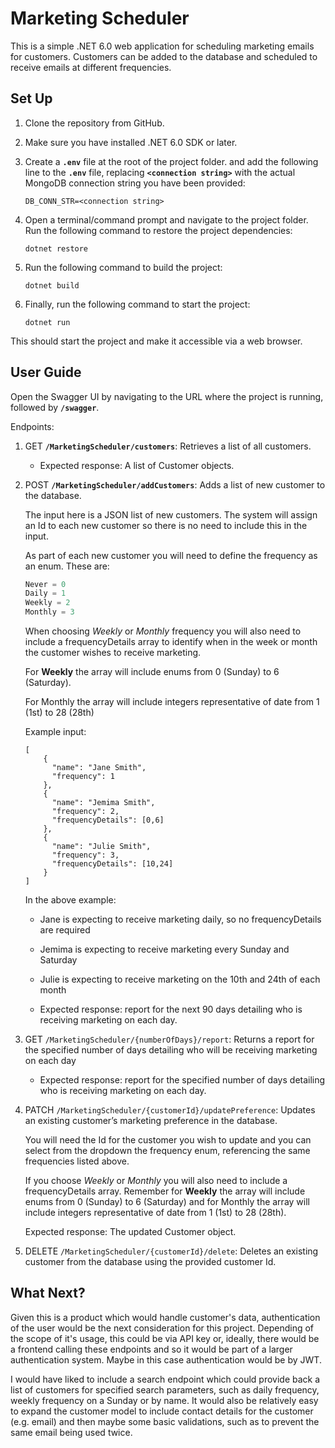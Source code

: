 # Marketing Scheduler

This is a simple .NET 6.0 web application for scheduling marketing emails for customers. Customers can be added to the database and scheduled to receive emails at different frequencies.

## Set Up

1. Clone the repository from GitHub.
2. Make sure you have installed .NET 6.0 SDK or later.
3. Create a **`.env`** file at the root of the project folder. and add the following line to the **`.env`** file, replacing **`<connection string>`** with the actual MongoDB connection string you have been provided:
    
    ```
    DB_CONN_STR=<connection string>
    ```
    
4. Open a terminal/command prompt and navigate to the project folder. Run the following command to restore the project dependencies:
    
    ```
    dotnet restore
    ```
    
5. Run the following command to build the project:
    
    ```
    dotnet build
    ```
    
6. Finally, run the following command to start the project:
    
    ```
    dotnet run
    ```
    

This should start the project and make it accessible via a web browser.

## User Guide

Open the Swagger UI by navigating to the URL where the project is running, followed by **`/swagger`**.

Endpoints:

1. GET **`/MarketingScheduler/customers`**: Retrieves a list of all customers.
    - Expected response: A list of Customer objects.
    
2. POST **`/MarketingScheduler/addCustomers`**: Adds a list of new customer to the database.
    
    The input here is a JSON list of new customers. The system will assign an Id to  each new customer so there is no need to include this in the input.
    
    As part of each new customer you will need to define the frequency as an enum. These are:
    
    ```jsx
    Never = 0
    Daily = 1
    Weekly = 2
    Monthly = 3
    ```
    
    When choosing *Weekly* or *Monthly* frequency you will also need to include a frequencyDetails array to identify when in the week or month the customer wishes to receive marketing.
    
    For ******Weekly****** the array will include enums from 0 (Sunday) to 6 (Saturday).
    
    For Monthly the array will include integers representative of date from 1 (1st) to 28 (28th)
    
    Example input:
    
    ```
    [
    	{
    	  "name": "Jane Smith",
    	  "frequency": 1
    	},
    	{
    	  "name": "Jemima Smith",
    	  "frequency": 2,
    	  "frequencyDetails": [0,6]
    	},
    	{
    	  "name": "Julie Smith",
    	  "frequency": 3,
    	  "frequencyDetails": [10,24]
    	}
    ]
    ```
    
    In the above example:
    
    - Jane is expecting to receive marketing daily, so no frequencyDetails are required
    - Jemima is expecting to receive marketing every Sunday and Saturday
    - Julie is expecting to receive marketing on the 10th and 24th of each month
    
    - Expected response: report for the next 90 days detailing who is receiving marketing on each day.
    
3. GET `/MarketingScheduler/{numberOfDays}/report`: Returns a report for the specified number of days detailing who will be receiving marketing on each day
    
    - Expected response: report for the specified number of days detailing who is receiving marketing on each day.
    
4. PATCH `/MarketingScheduler/{customerId}/updatePreference`: Updates an existing customer’s marketing preference in the database.
    
    You will need the Id for the customer you wish to update and you can select from the dropdown the frequency enum, referencing the same frequencies listed above.
    
    If you choose *Weekly* or *Monthly* you will also need to include a frequencyDetails array. Remember for ******Weekly****** the array will include enums from 0 (Sunday) to 6 (Saturday) and for Monthly the array will include integers representative of date from 1 (1st) to 28 (28th).
    
    Expected response: The updated Customer object.

5. DELETE `/MarketingScheduler/{customerId}/delete`: Deletes an existing customer from the database using the provided customer Id.

## What Next?

Given this is a product which would handle customer's data, authentication of the user would be the next consideration for this project. Depending of the scope of it's usage, this could be via API key or, ideally, there would be a frontend calling these endpoints and so it would be part of a larger authentication system. Maybe in this case authentication would be by JWT. 

I would have liked to include a search endpoint which could provide back a list of customers for specified search parameters, such as daily frequency, weekly frequency on a Sunday or by name.
It would also be relatively easy to expand the customer model to include contact details for the customer (e.g. email) and then maybe some basic validations, such as to prevent the same email being used twice.

